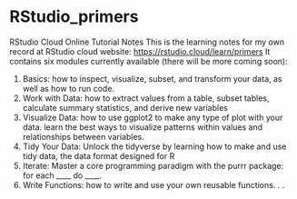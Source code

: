 # RStudio_primers
RStudio Cloud Online Tutorial Notes
This is the learning notes for my own record at RStudio cloud website: https://rstudio.cloud/learn/primers 
It contains six modules currently available (there will be more coming soon):
1. Basics: how to inspect, visualize, subset, and transform your data, as well as how to run code.
2. Work with Data: how to extract values from a table, subset tables, calculate summary statistics, and derive new variables
3. Visualize Data: how to use ggplot2 to make any type of plot with your data. learn the best ways to visualize patterns within values and relationships between variables.
4. Tidy Your Data: Unlock the tidyverse by learning how to make and use tidy data, the data format designed for R
5. Iterate: Master a core programming paradigm with the purrr package: for each ____ do ____.
6. Write Functions: how to write and use your own reusable functions.
.
.
